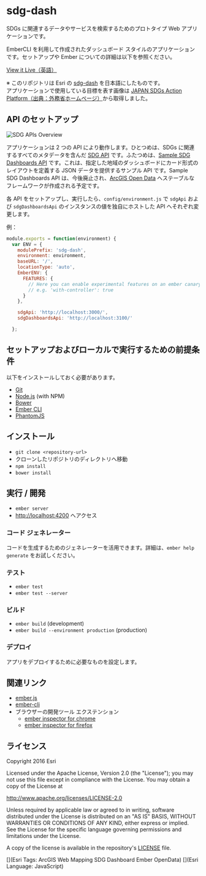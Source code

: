 # sdg-dash

SDGs に関連するデータやサービスを検索するためのプロトタイプ Web アプリケーションです。

EmberCLI を利用して作成されたダッシュボード スタイルのアプリケーションです。セットアップや Ember についての詳細は以下を参照ください。

[View it Live（英語）](http://esri.github.io/sdg-dash/)

※ このリポジトリは Esri の [sdg-dash](https://github.com/Esri/sdg-dash) を日本語にしたものです。  
アプリケーションで使用している目標を表す画像は [JAPAN SDGs Action Platform（出典：外務省ホームページ）](https://www.mofa.go.jp/mofaj/gaiko/oda/sdgs/index.html)から取得しました。

## API のセットアップ

![SDG APIs Overview](https://s3.amazonaws.com/sdg-dash-misc/sdg-apis-overview.jpg)

アプリケーションは 2 つの API により動作します。ひとつめは、SDGs に関連するすべてのメタデータを含んだ [SDG API](https://github.com/Esri/sdg-api) です。ふたつめは、[Sample SDG Dashboards API](https://github.com/apfister/sdg-dashboard-api/) です。これは、指定した地域のダッシュボードにカード形式のレイアウトを定義する JSON データを提供するサンプル API です。Sample SDG Dashboards API は、今後廃止され、[ArcGIS Open Data](http://opendata.arcgis.com/about) へステーブルなフレームワークが作成される予定です。

各 API をセットアップし、実行したら、`config/environment.js` で `sdgApi` および `sdgDashboardsApi` のインスタンスの値を独自にホストした API へそれぞれ変更します。

例：

```javascript
module.exports = function(environment) {
  var ENV = {
    modulePrefix: 'sdg-dash',
    environment: environment,
    baseURL: '/',
    locationType: 'auto',
    EmberENV: {
      FEATURES: {
        // Here you can enable experimental features on an ember canary build
        // e.g. 'with-controller': true
      }
    },

    sdgApi: 'http://localhost:3000/',
    sdgDashboardsApi: 'http://localhost:3100/'

  };
```

## セットアップおよびローカルで実行するための前提条件

以下をインストールしておく必要があります。

- [Git](http://git-scm.com/)
- [Node.js](http://nodejs.org/) (with NPM)
- [Bower](http://bower.io/)
- [Ember CLI](http://www.ember-cli.com/)
- [PhantomJS](http://phantomjs.org/)

## インストール

- `git clone <repository-url>` 
- クローンしたリポジトリのディレクトリへ移動
- `npm install`
- `bower install`

## 実行 / 開発

- `ember server`
- [http://localhost:4200](http://localhost:4200) へアクセス

### コード ジェネレーター

コードを生成するためのジェネレーターを活用できます。詳細は、`ember help generate` をお試しください。

### テスト

- `ember test`
- `ember test --server`

### ビルド

- `ember build` (development)
- `ember build --environment production` (production)

### デプロイ

アプリをデプロイするために必要なものを設定します。

## 関連リンク

- [ember.js](http://emberjs.com/)
- [ember-cli](http://www.ember-cli.com/)
- ブラウザーの開発ツール エクステンション
    - [ember inspector for chrome](https://chrome.google.com/webstore/detail/ember-inspector/bmdblncegkenkacieihfhpjfppoconhi)
    - [ember inspector for firefox](https://addons.mozilla.org/en-US/firefox/addon/ember-inspector/)

## ライセンス

Copyright 2016 Esri

Licensed under the Apache License, Version 2.0 (the "License");
you may not use this file except in compliance with the License.
You may obtain a copy of the License at

http://www.apache.org/licenses/LICENSE-2.0

Unless required by applicable law or agreed to in writing, software
distributed under the License is distributed on an "AS IS" BASIS,
WITHOUT WARRANTIES OR CONDITIONS OF ANY KIND, either express or implied.
See the License for the specific language governing permissions and
limitations under the License.

A copy of the license is available in the repository's [LICENSE](/LICENSE) file.

[](Esri Tags: ArcGIS Web Mapping SDG Dashboard Ember OpenData)
[](Esri Language: JavaScript)
